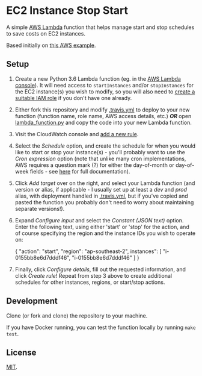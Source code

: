 # EC2 Instance Stop Start

A simple [AWS Lambda](https://aws.amazon.com/lambda/) function that helps manage start and stop schedules to save costs on EC2 instances.

Based initially on [this AWS example](https://aws.amazon.com/premiumsupport/knowledge-center/start-stop-lambda-cloudwatch/).

## Setup

1. Create a new Python 3.6 Lambda function (eg. in the [AWS Lambda console](https://console.aws.amazon.com/lambda/home?#/create)). It will need access to `startInstances` and/or `stopInstances` for the EC2 instance(s) you wish to modify, so you will also need to [create a suitable IAM role](https://console.aws.amazon.com/iam/home?#/roles$new?step=type) if you don't have one already.
2. Either fork this repository and modify [.travis.yml](.travis.yml) to deploy to your new function (function name, role name, AWS access details, etc.) ___OR___ open [lambda_function.py](lambda_function.py) and copy the code into your new Lambda function.
3. Visit the CloudWatch console and [add a new rule](https://console.aws.amazon.com/cloudwatch/home?#rules:action=create).
4. Select the _Schedule_ option, and create the schedule for when you would like to start or stop your instance(s) - you'll probably want to use the _Cron expression_ option (note that unlike many cron implementations, AWS requires a question mark (?) for either the day-of-month or day-of-week fields - see [here](https://docs.aws.amazon.com/AmazonCloudWatch/latest/events/ScheduledEvents.html#CronExpressions) for full documentation).
5. Click _Add target_ over on the right, and select your Lambda function (and version or alias, if applicable - I usually set up at least a _dev_ and _prod_ alias, with deployment handled in [.travis.yml](.travis.yml), but if you've copied and pasted the function you probably don't need to worry about maintaining separate versions!).
6. Expand _Configure input_ and select the _Constant (JSON text)_ option. Enter the following text, using either 'start' or 'stop' for the action, and of course specifying the region and the instance IDs you wish to operate on:

    { "action": "start", "region": "ap-southeast-2", instances": [ "i-0155bb8e6d7dddf46", "i-0155bb8e6d7dddf46" ] }

7. Finally, click _Configure details_, fill out the requested information, and click _Create rule_! Repeat from step 3 above to create additional schedules for other instances, regions, or start/stop actions.

## Development

Clone (or fork and clone) the repository to your machine.

If you have Docker running, you can test the function locally by running `make test`.

## License

[MIT](LICENSE).

